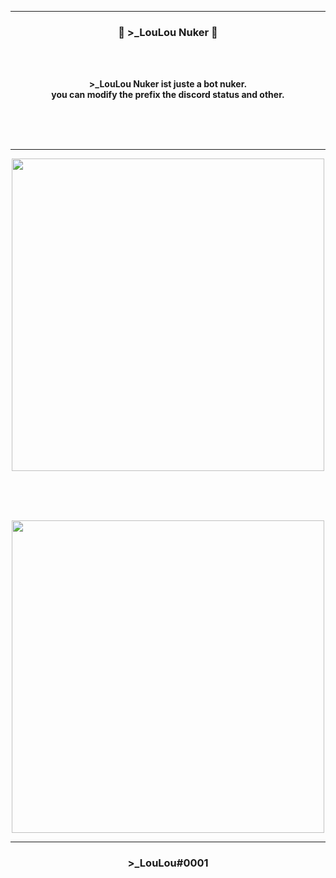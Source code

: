 -----

### <p align="center">💨 >_LouLou Nuker 💨</p>

<br><br>
<p align="center">
<strong>
>_LouLou Nuker ist juste a bot nuker.
<br>
you can modify the prefix the discord status and other.
<br><br><br>
</strong>
</p>
<br>

-----


<p align="center">
<img src="https://cdn.discordapp.com/attachments/955060219967307907/992822183254564884/unknown.png", width="500", height="500">
</p>
<br><br
-----
<br><br>
<p align="center">
<img src="https://cdn.discordapp.com/attachments/955060219967307907/992822232889970718/Capture_decran_2022-07-02_195953.png", width="500", height="500">
</p>

-----

### <p align="center">>_LouLou#0001</p>

